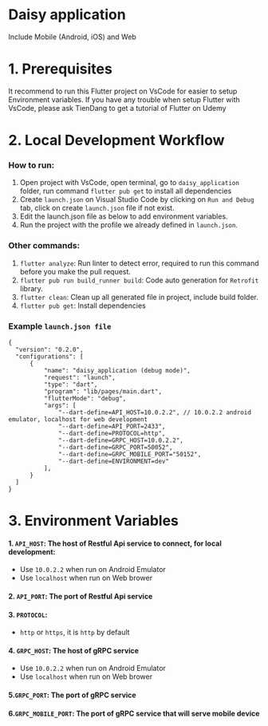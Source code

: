 # Daisy application
  Include Mobile (Android, iOS) and Web
  
# 1. Prerequisites
  It recommend to run this Flutter project on VsCode for easier to setup Environment variables.
  If you have any trouble when setup Flutter with VsCode, please ask TienDang to get a tutorial of Flutter on Udemy
# 2. Local Development Workflow
  
  ### How to run:
  1. Open project with VsCode, open terminal, go to `daisy_application` folder, run command `flutter pub get` to install all dependencies
  3. Create `launch.json` on Visual Studio Code by clicking on `Run and Debug` tab, click on create `launch.json` file if not exist.
  4. Edit the launch.json file as below to add environment variables.
  5. Run the project with the profile we already defined in `launch.json`.
  
  ### Other commands:
  1. `flutter analyze`: Run linter to detect error, required to run this command before you make the pull request.
  2. `flutter pub run build_runner build`: Code auto generation for `Retrofit` library.
  3. `flutter clean`: Clean up all generated file in project, include build folder.
  4. `flutter pub get`: Install dependencies
  
  ### Example `launch.json file`
    {
      "version": "0.2.0",
      "configurations": [
          {
              "name": "daisy_application (debug mode)",
              "request": "launch",
              "type": "dart",
              "program": "lib/pages/main.dart",
              "flutterMode": "debug",
              "args": [
                  "--dart-define=API_HOST=10.0.2.2", // 10.0.2.2 android emulator, localhost for web development
                  "--dart-define=API_PORT=2433",
                  "--dart-define=PROTOCOL=http",
                  "--dart-define=GRPC_HOST=10.0.2.2",
                  "--dart-define=GRPC_PORT=50052",
                  "--dart-define=GRPC_MOBILE_PORT="50152",
                  "--dart-define=ENVIRONMENT=dev"
              ],
          }
      ]
    }
    
# 3. Environment Variables
  #### 1. `API_HOST`: The host of Restful Api service to connect, for local development: 
   - Use `10.0.2.2` when run on Android Emulator
   - Use `localhost` when run on Web brower
  #### 2. `API_PORT`: The port of Restful Api service
  #### 3. `PROTOCOL`: 
   - `http` or `https`, it is `http` by default
  #### 4. `GRPC_HOST`: The host of gRPC service 
   - Use `10.0.2.2` when run on Android Emulator
   - Use `localhost` when run on Web brower
  #### 5.`GRPC_PORT`: The port of gRPC service
  #### 6.`GRPC_MOBILE_PORT`: The port of gRPC service that will serve mobile device
  
